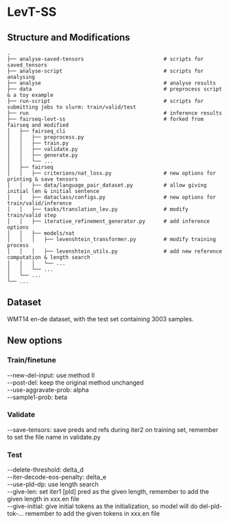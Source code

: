 # LevT-SS

## Structure and Modifications

    .
    ├── analyse-saved-tensors                          # scripts for saved_tensors
    ├── analyse-script                                 # scripts for analysing
    ├── analyse                                        # analyse results
    ├── data                                           # preprocess script & a toy example
    ├── run-script                                     # scripts for submitting jobs to slurm: train/valid/test 
    ├── run                                            # inference results
    ├── fairseq-levt-ss                                # forked from fairseq and modified                                 
    │   ├── fairseq_cli
    │   │   ├── preprocess.py 
    │   │   ├── train.py 
    │   │   ├── validate.py
    │   │   ├── generate.py 
    │   │   └── ...
    │   ├── fairseq
    │   │   ├── criterions/nat_loss.py                 # new options for printing & save tensors
    │   │   ├── data/language_pair_dataset.py          # allow giving initial len & initial sentence
    │   │   ├── dataclass/configs.py                   # new options for train/valid/inference
    │   │   ├── tasks/translation_lev.py               # modify train/valid step
    │   │   ├── iterative_refinement_generator.py      # add inference options
    │   │   ├── models/nat
    │   │   │   ├── levenshtein_transformer.py         # modify training process
    │   │   │   ├── levenshtein_utils.py               # add new reference computation & length search
    │   │   │   └── ...
    │   │   └── ...
    │   └── ...                 
    └── ...

## Dataset
WMT14 en-de dataset, with the test set containing 3003 samples.

## New options
### Train/finetune
--new-del-input: use method II  
--post-del: keep the original method unchanged  
--use-aggravate-prob: alpha  
--sample1-prob: beta  

### Validate
--save-tensors: save preds and refs during iter2 on training set, remember to set the file name in validate.py

### Test
--delete-threshold: delta_d  
--iter-decode-eos-penalty: delta_e  
--use-pld-dp: use length search  
--give-len: set iter1 [pld] pred as the given length, remember to add the given length in xxx.en file  
--give-initial: give initial tokens as the initialization, so model will do del-pld-tok-... remember to add the given tokens in xxx.en file  
